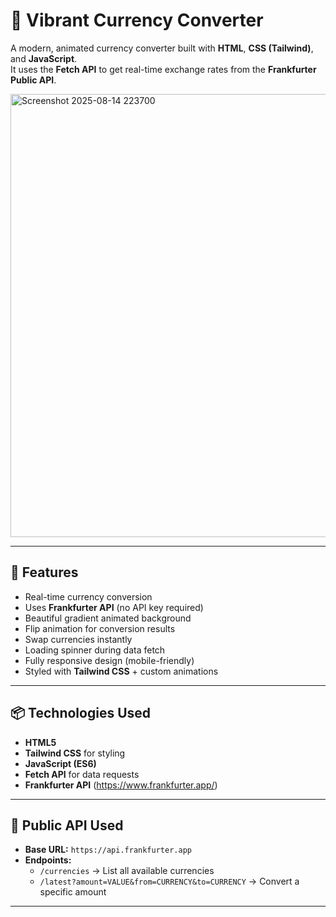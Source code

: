 # 💱 Vibrant Currency Converter

A modern, animated currency converter built with **HTML**, **CSS (Tailwind)**, and **JavaScript**.  
It uses the **Fetch API** to get real-time exchange rates from the **Frankfurter Public API**.

<img width="1086" height="709" alt="Screenshot 2025-08-14 223700" src="https://github.com/user-attachments/assets/9ed10b5b-0e4e-4525-9f11-8a81a21bfca2" />


---

## 🚀 Features
- Real-time currency conversion
- Uses **Frankfurter API** (no API key required)
- Beautiful gradient animated background
- Flip animation for conversion results
- Swap currencies instantly
- Loading spinner during data fetch
- Fully responsive design (mobile-friendly)
- Styled with **Tailwind CSS** + custom animations

---

## 📦 Technologies Used
- **HTML5**
- **Tailwind CSS** for styling
- **JavaScript (ES6)**
- **Fetch API** for data requests
- **Frankfurter API** (https://www.frankfurter.app/)

---

## 🔗 Public API Used
- **Base URL:** `https://api.frankfurter.app`
- **Endpoints:**
  - `/currencies` → List all available currencies
  - `/latest?amount=VALUE&from=CURRENCY&to=CURRENCY` → Convert a specific amount

---


